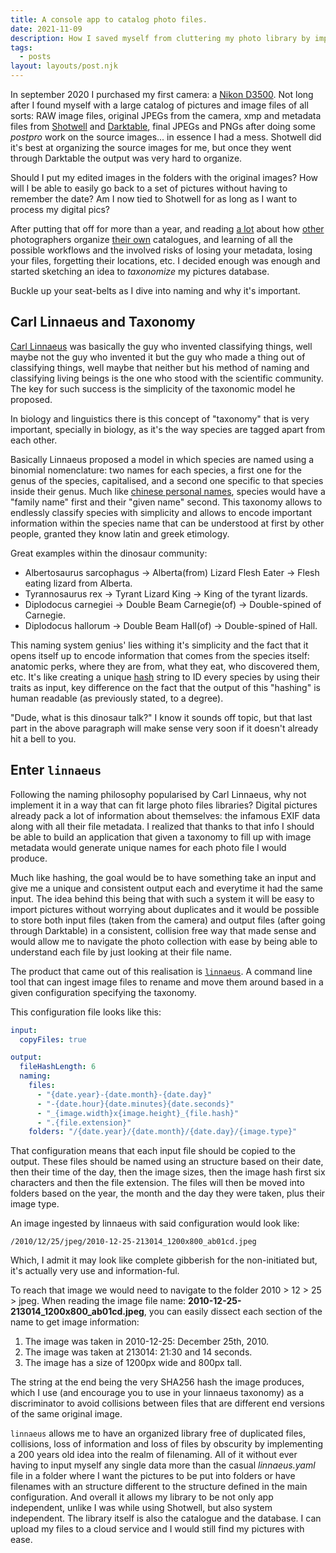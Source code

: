 ```yaml
---
title: A console app to catalog photo files.
date: 2021-11-09
description: How I saved myself from cluttering my photo library by implementing an idea from 200 years ago.
tags:
  - posts
layout: layouts/post.njk
---
```


In september 2020 I purchased my first camera: a [Nikon D3500](https://www.nikon.co.uk/en_GB/news-press/press.tag/news/bv-pr-wwa1808-outshine-the-ordinary-with-the-new-d3500-dslr.dcr). Not long after I found myself with a large catalog of pictures and image files of all sorts: RAW image files, original JPEGs from the camera, xmp and metadata files from [Shotwell](https://wiki.gnome.org/Apps/Shotwell) and [Darktable](https://www.darktable.org/), final JPEGs and PNGs after doing some *postpro* work on the source images... in essence I had a mess. Shotwell did it's best at organizing the source images for me, but once they went through Darktable the output was very hard to organize.

Should I put my edited images in the folders with the original images? How will I be able to easily go back to a set of pictures without having to remember the date? Am I now tied to Shotwell for as long as I want to process my digital pics?

After putting that off for more than a year, and reading [a lot](https://ninedegreesbelow.com/photography/dam-ingest.html) about how [other](https://www.reddit.com/r/photography/comments/5ipbvq/organizing_and_backing_up_a_large_pro_library/) photographers organize [their own](https://www.quora.com/Whats-the-best-way-to-organize-a-large-set-of-photos-on-Windows)  catalogues, and learning of all the possible workflows and the involved risks of losing your metadata, losing your files, forgetting their locations, etc. I decided enough was enough and started sketching an idea to *taxonomize* my pictures database.

Buckle up your seat-belts as I dive into naming and why it's important.

## Carl Linnaeus and Taxonomy
[Carl Linnaeus](https://en.wikipedia.org/wiki/Carl_Linnaeus) was basically the guy who invented classifying things, well maybe not the guy who invented it but the guy who made a thing out of classifying things, well maybe that neither but his method of naming and classifying living beings is the one who stood with the scientific community. The key for such success is the simplicity of the taxonomic model he proposed.

In biology and linguistics there is this concept of "taxonomy" that is very important, specially in biology, as it's the way species are tagged apart from each other.

Basically Linnaeus proposed a model in which species are named using a binomial nomenclature: two names for each species, a first one for the genus of the species, capitalised, and a second one specific to that species inside their genus. Much like [chinese personal names](https://en.wikipedia.org/wiki/Chinese_name), species would have a "family name" first and their "given name" second. This taxonomy allows to endlessly classify species with simplicity and allows to encode important information within the species name that can be understood at first by other people, granted they know latin and greek etimology.

Great examples within the dinosaur community:

* Albertosaurus sarcophagus -> Alberta(from) Lizard Flesh Eater -> Flesh eating lizard from Alberta.
* Tyrannosaurus rex -> Tyrant Lizard King -> King of the tyrant lizards.
* Diplodocus carnegiei -> Double Beam Carnegie(of) -> Double-spined of Carnegie.
* Diplodocus hallorum -> Double Beam Hall(of) -> Double-spined of Hall.

This naming system genius' lies withing it's simplicity and the fact that it opens itself up to encode information that comes from the species itself: anatomic perks, where they are from, what they eat, who discovered them, etc. It's like creating a unique [hash](https://en.wikipedia.org/wiki/Hash_function) string to ID every species by using their traits as input, key difference on the fact that the output of this "hashing" is human readable (as previously stated, to a degree).

"Dude, what is this dinosaur talk?" I know it sounds off topic, but that last part in the above paragraph will make sense very soon if it doesn't already hit a bell to you.

## Enter `linnaeus`
Following the naming philosophy popularised by Carl Linnaeus, why not implement it in a way that can fit large photo files libraries? Digital pictures already pack a lot of information about themselves: the infamous EXIF data along with all their file metadata. I realized that thanks to that info I should be able to build an application that given a taxonomy to fill up with image metadata would generate unique names for each photo file I would produce.

Much like hashing, the goal would be to have something take an input and give me a unique and consistent output each and everytime it had the same input. The idea behind this being that with such a system it will be easy to import pictures without worrying about duplicates and it would be possible to store both input files (taken from the camera) and output files (after going through Darktable) in a consistent, collision free way that made sense and would allow me to navigate the photo collection with ease by being able to understand each file by just looking at their file name.

The product that came out of this realisation is [`linnaeus`](https://github.com/subiabre/linnaeus). A command line tool that can ingest image files to rename and move them around based in a given configuration specifying the taxonomy.

This configuration file looks like this:
```yaml
input:
  copyFiles: true

output:
  fileHashLength: 6
  naming: 
    files: 
      - "{date.year}-{date.month}-{date.day}"
      - "-{date.hour}{date.minutes}{date.seconds}"
      - "_{image.width}x{image.height}_{file.hash}"
      - ".{file.extension}"
    folders: "/{date.year}/{date.month}/{date.day}/{image.type}"
```
That configuration means that each input file should be copied to the output.
These files should be named using an structure based on their date, then their time of the day, then the image sizes, then the image hash first six characters and then the file extension.
The files will then be moved into folders based on the year, the month and the day they were taken, plus their image type.

An image ingested by linnaeus with said configuration would look like:

`/2010/12/25/jpeg/2010-12-25-213014_1200x800_ab01cd.jpeg`

Which, I admit it may look like complete gibberish for the non-initiated but, it's actually very use and information-ful.

To reach that image we would need to navigate to the folder 2010 > 12 > 25 > jpeg.
When reading the image file name: **2010-12-25-213014_1200x800_ab01cd.jpeg**, you can easily dissect each section of the name to get image information:

1. The image was taken in 2010-12-25: December 25th, 2010.
2. The image was taken at 213014: 21:30 and 14 seconds.
3. The image has a size of 1200px wide and 800px tall.

The string at the end being the very SHA256 hash the image produces, which I use (and encourage you to use in your linnaeus taxonomy) as a discriminator to avoid collisions between files that are different end versions of the same original image.

`linnaeus` allows me to have an organized library free of duplicated files, collisions, loss of information and loss of files by obscurity by implementing a 200 years old idea into the realm of filenaming.
All of it without ever having to input myself any single data more than the casual *linnaeus.yaml* file in a folder where I want the pictures to be put into folders or have filenames with an structure different to the structure defined in the main configuration.
And overall it allows my library to be not only app independent, unlike I was while using Shotwell, but also system independent. The library itself is also the catalogue and the database. I can upload my files to a cloud service and I would still find my pictures with ease.